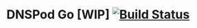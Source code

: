 # DNSPod Go [WIP] [![Build Status](https://travis-ci.org/magicshui/dnspod-go.svg?branch=master)](https://travis-ci.org/magicshui/dnspod-go)

